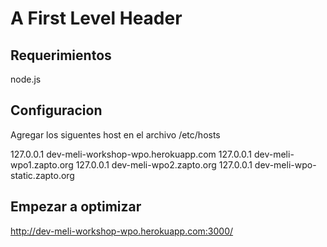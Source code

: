 A First Level Header
====================

Requerimientos
---------------------
node.js


Configuracion
---------------------
Agregar los siguentes host en el archivo /etc/hosts

127.0.0.1       dev-meli-workshop-wpo.herokuapp.com
127.0.0.1       dev-meli-wpo1.zapto.org
127.0.0.1       dev-meli-wpo2.zapto.org
127.0.0.1       dev-meli-wpo-static.zapto.org



Empezar a optimizar
---------------------

http://dev-meli-workshop-wpo.herokuapp.com:3000/

